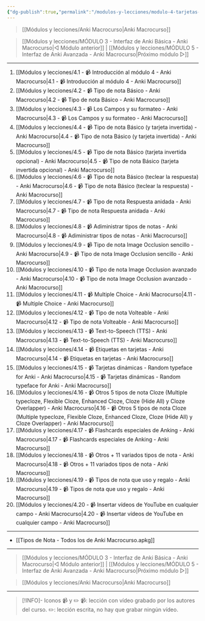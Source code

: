 ```yaml
---
{"dg-publish":true,"permalink":"/modulos-y-lecciones/modulo-4-tarjetas-y-tipos-de-notas-anki-macrocurso/","noteIcon":""}
---
```



> [[Módulos y lecciones/Anki Macrocurso\|Anki Macrocurso]]

> [[Módulos y lecciones/MÓDULO 3 - Interfaz de Anki Básica - Anki Macrocurso\|◁ Módulo anterior]] | [[Módulos y lecciones/MÓDULO 5 - Interfaz de Anki Avanzada - Anki Macrocurso\|Próximo módulo ▷]]

---

1. [[Módulos y lecciones/4.1 - 📹 Introducción al módulo 4 - Anki Macrocurso\|4.1 - 📹 Introducción al módulo 4 - Anki Macrocurso]]
2. [[Módulos y lecciones/4.2 - 📹 Tipo de nota Básico - Anki Macrocurso\|4.2 - 📹 Tipo de nota Básico - Anki Macrocurso]]
3. [[Módulos y lecciones/4.3 - 📹 Los Campos y su formateo - Anki Macrocurso\|4.3 - 📹 Los Campos y su formateo - Anki Macrocurso]]
4. [[Módulos y lecciones/4.4 - 📹 Tipo de nota Básico (y tarjeta invertida) - Anki Macrocurso\|4.4 - 📹 Tipo de nota Básico (y tarjeta invertida) - Anki Macrocurso]]
5. [[Módulos y lecciones/4.5 - 📹 Tipo de nota Básico (tarjeta invertida opcional) - Anki Macrocurso\|4.5 - 📹 Tipo de nota Básico (tarjeta invertida opcional) - Anki Macrocurso]]
6. [[Módulos y lecciones/4.6 - 📹 Tipo de nota Básico (teclear la respuesta) - Anki Macrocurso\|4.6 - 📹 Tipo de nota Básico (teclear la respuesta) - Anki Macrocurso]]
7. [[Módulos y lecciones/4.7 - 📹 Tipo de nota Respuesta anidada - Anki Macrocurso\|4.7 - 📹 Tipo de nota Respuesta anidada - Anki Macrocurso]]
8. [[Módulos y lecciones/4.8 - 📹 Adiministrar tipos de notas - Anki Macrocurso\|4.8 - 📹 Adiministrar tipos de notas - Anki Macrocurso]]
9. [[Módulos y lecciones/4.9 - 📹 Tipo de nota Image Occlusion sencillo - Anki Macrocurso\|4.9 - 📹 Tipo de nota Image Occlusion sencillo - Anki Macrocurso]]
10. [[Módulos y lecciones/4.10 - 📹 Tipo de nota Image Occlusion avanzado - Anki Macrocurso\|4.10 - 📹 Tipo de nota Image Occlusion avanzado - Anki Macrocurso]]
11. [[Módulos y lecciones/4.11 - 📹 Multiple Choice - Anki Macrocurso\|4.11 - 📹 Multiple Choice - Anki Macrocurso]]
9. [[Módulos y lecciones/4.12 - 📹 Tipo de nota Volteable - Anki Macrocurso\|4.12 - 📹 Tipo de nota Volteable - Anki Macrocurso]]
13. [[Módulos y lecciones/4.13 - 📹 Text-to-Speech (TTS) - Anki Macrocurso\|4.13 - 📹 Text-to-Speech (TTS) - Anki Macrocurso]]
14. [[Módulos y lecciones/4.14 - 📹 Etiquetas en tarjetas - Anki Macrocurso\|4.14 - 📹 Etiquetas en tarjetas - Anki Macrocurso]]
15. [[Módulos y lecciones/4.15 - 📹 Tarjetas dinámicas - Random typeface for Anki - Anki Macrocurso\|4.15 - 📹 Tarjetas dinámicas - Random typeface for Anki - Anki Macrocurso]]
16. [[Módulos y lecciones/4.16 - 📹 Otros 5 tipos de nota Cloze (Multiple typecloze, Flexible Cloze, Enhanced Cloze,  Cloze (Hide All) y Cloze Overlapper) - Anki Macrocurso\|4.16 - 📹 Otros 5 tipos de nota Cloze (Multiple typecloze, Flexible Cloze, Enhanced Cloze,  Cloze (Hide All) y Cloze Overlapper) - Anki Macrocurso]]
17. [[Módulos y lecciones/4.17 - 📹 Flashcards especiales de Anking - Anki Macrocurso\|4.17 - 📹 Flashcards especiales de Anking - Anki Macrocurso]]
18. [[Módulos y lecciones/4.18 - 📹 Otros + 11 variados tipos de nota - Anki Macrocurso\|4.18 - 📹 Otros + 11 variados tipos de nota - Anki Macrocurso]]
19. [[Módulos y lecciones/4.19 - 📹 Tipos de nota que uso y regalo - Anki Macrocurso\|4.19 - 📹 Tipos de nota que uso y regalo - Anki Macrocurso]]
20. [[Módulos y lecciones/4.20 - 📹 Insertar vídeos de YouTube en cualquier campo - Anki Macrocurso\|4.20 - 📹 Insertar vídeos de YouTube en cualquier campo - Anki Macrocurso]]

---

- [[Tipos de Nota - Todos los de Anki Macrocurso.apkg]]

---

> [[Módulos y lecciones/MÓDULO 3 - Interfaz de Anki Básica - Anki Macrocurso\|◁ Módulo anterior]] | [[Módulos y lecciones/MÓDULO 5 - Interfaz de Anki Avanzada - Anki Macrocurso\|Próximo módulo ▷]]

> [[Módulos y lecciones/Anki Macrocurso\|Anki Macrocurso]]

---

> [!INFO]- Iconos 📹 y ✏️
> 📹: lección con vídeo grabado por los autores del curso.
> ✏️: lección escrita, no hay que grabar ningún vídeo.